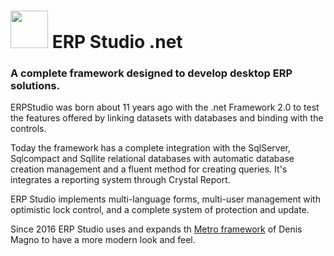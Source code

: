 <h1><img src="http://i63.tinypic.com/xvg3l.jpg" width="60" height="60"> ERP Studio .net </h1>
<h3> A complete framework designed to develop desktop ERP solutions. </h3>

ERPStudio was born about 11 years ago with the .net Framework 2.0 to test the features offered by linking datasets with databases and binding with the controls.

Today the framework has a complete integration with the SqlServer, Sqlcompact and Sqllite relational databases with automatic database creation management and a fluent method for creating queries.
It's integrates a reporting system through Crystal Report.

ERP Studio implements multi-language forms, multi-user management with optimistic lock control, and a complete system of protection and update.

Since 2016 ERP Studio uses and expands th [Metro framework](http://denricdenise.info/2014/09/winforms-metro-style/) of Denis Magno to have a more modern look and feel.
